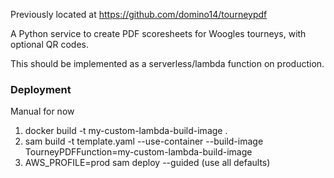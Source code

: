 Previously located at https://github.com/domino14/tourneypdf

A Python service to create PDF scoresheets for Woogles tourneys, with optional QR codes.

This should be implemented as a serverless/lambda function on production.

### Deployment

Manual for now

1) docker build -t my-custom-lambda-build-image .
2) sam build -t template.yaml --use-container --build-image TourneyPDFFunction=my-custom-lambda-build-image
3) AWS_PROFILE=prod sam deploy --guided  (use all defaults)